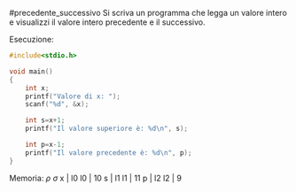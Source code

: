#precedente_successivo
Si scriva un programma che legga un valore intero e visualizzi il valore intero precedente e il successivo.

Esecuzione:
```c
#include<stdio.h>

void main()
{
    int x;
    printf("Valore di x: ");
    scanf("%d", &x);

    int s=x+1;
    printf("Il valore superiore è: %d\n", s);

    int p=x-1;
    printf("Il valore precedente è: %d\n", p);
}
```

Memoria:
   $\rho$                   $\sigma$
x | l0              l0 | 10
s | l1              l1 | 11
p | l2              l2 | 9
